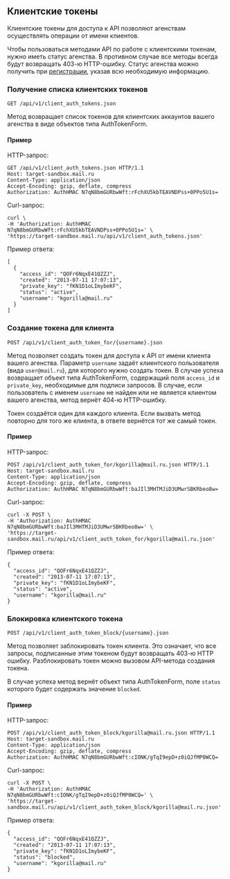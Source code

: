 ## Клиентские токены
Клиентские токены для доступа к API позволяют агенствам осуществлять
операции от имени клиентов.

Чтобы пользоваться методами API по работе с клиентскими токенам, нужно
иметь статус агенства. В противном случае все методы всегда будут
возвращать 403-ю HTTP-ошибку. Статус агенства можно получить при
[регистрации](https://target.mail.ru/agency/), указав всю необходимую
информацию.

### Получение списка клиентских токенов
`GET /api/v1/client_auth_tokens.json`

Метод возвращает список токенов для клиентских аккаунтов вашего агенства в
виде объектов типа AuthTokenForm.

#### Пример

HTTP-запрос:

    GET /api/v1/client_auth_tokens.json HTTP/1.1
    Host: target-sandbox.mail.ru
    Content-Type: application/json
    Accept-Encoding: gzip, deflate, compress
    Authorization: AuthHMAC N7qN8bmGURbwWft:rFchXU5kbTEAVNDPss+0PPo5U1s=

Curl-запрос:

    curl \
    -H 'Authorization: AuthHMAC N7qN8bmGURbwWft:rFchXU5kbTEAVNDPss+0PPo5U1s=' \
    'https://target-sandbox.mail.ru/api/v1/client_auth_tokens.json'

Пример ответа:

    [
      {
        "access_id": "QOFr6NqxE41QZZJ",
        "created": "2013-07-11 17:07:13",
        "private_key": "fKN1D1oLImybeKF",
        "status": "active",
        "username": "kgorilla@mail.ru"
      }
    ]


### Создание токена для клиента
`POST /api/v1/client_auth_token_for/{username}.json`

Метод позволяет создать токен для доступа к API от имени клиента вашего
агенства. Параметр `username` задаёт клиентского пользователя (вида
`user@mail.ru`), для которого нужно создать токен. В случае успеха
возвращает объект типа AuthTokenForm, содержащий поля `access_id` и
`private_key`, необходимые для подписи запросов. В случае, если
пользователь с именем `username` не найден или не является клиентом вашего
агенства, метод вернёт 404-ю HTTP-ошибку.

Токен создаётся один для каждого клиента. Если вызвать метод повторно для
того же клиента, в ответе вернётся тот же самый токен.

#### Пример

HTTP-запрос:

    POST /api/v1/client_auth_token_for/kgorilla@mail.ru.json HTTP/1.1
    Host: target-sandbox.mail.ru
    Content-Type: application/json
    Accept-Encoding: gzip, deflate, compress
    Authorization: AuthHMAC N7qN8bmGURbwWft:baJIl3MHTMJiD3UMwrSBKRbeo8w=

Curl-запрос:

    curl -X POST \
    -H 'Authorization: AuthHMAC N7qN8bmGURbwWft:baJIl3MHTMJiD3UMwrSBKRbeo8w=' \
    'https://target-sandbox.mail.ru/api/v1/client_auth_token_for/kgorilla@mail.ru.json'

Пример ответа:

    {
      "access_id": "QOFr6NqxE41QZZJ",
      "created": "2013-07-11 17:07:13",
      "private_key": "fKN1D1oLImybeKF",
      "status": "active",
      "username": "kgorilla@mail.ru"
    }


### Блокировка клиентского токена
`POST /api/v1/client_auth_token_block/{username}.json`

Метод позволяет заблокировать токен клиента. Это означает, что все запросы,
подписанные этим токеном будут возвращать 403-ю HTTP ошибку. Разблокировать
токен можно вызовом API-метода создания токена.

В случае успеха метод вернёт объект типа AuthTokenForm, поле `status`
которого будет содержать значение `blocked`.

#### Пример

HTTP-запрос:

    POST /api/v1/client_auth_token_block/kgorilla@mail.ru.json HTTP/1.1
    Host: target-sandbox.mail.ru
    Content-Type: application/json
    Accept-Encoding: gzip, deflate, compress
    Authorization: AuthHMAC N7qN8bmGURbwWft:cIONK/gTqI9epD+z0iQJfMP0WCQ=

Curl-запрос:

    curl -X POST \
    -H 'Authorization: AuthHMAC N7qN8bmGURbwWft:cIONK/gTqI9epD+z0iQJfMP0WCQ=' \
    'https://target-sandbox.mail.ru/api/v1/client_auth_token_block/kgorilla@mail.ru.json'

Пример ответа:

    {
      "access_id": "QOFr6NqxE41QZZJ",
      "created": "2013-07-11 17:07:13",
      "private_key": "fKN1D1oLImybeKF",
      "status": "blocked",
      "username": "kgorilla@mail.ru"
    }

